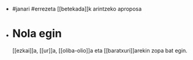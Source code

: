 - #janari #errezeta
  [[betekada]]k arintzeko aproposa
- # Nola egin
  [[ezkai]]a, [[ur]]a, [[oliba-olio]]a eta [[baratxuri]]arekin zopa bat egin.